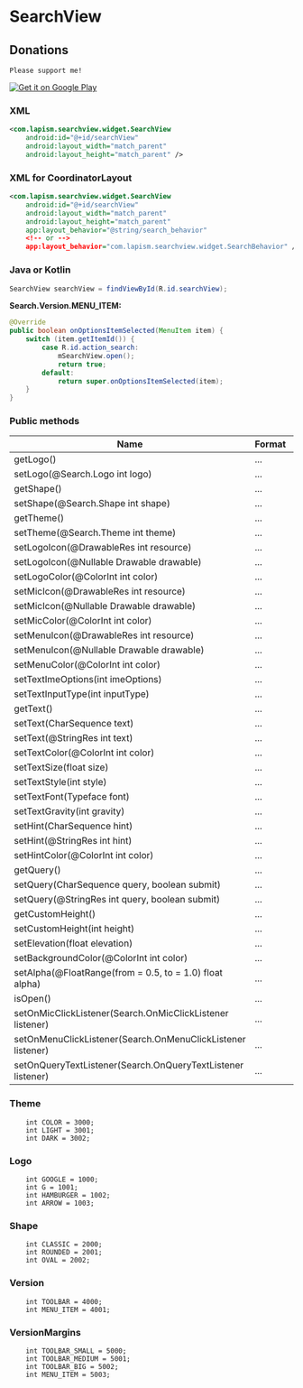 # SearchView

## Donations

`Please support me!`

<a href="https://www.paypal.me/lapism">
  <img alt="Get it on Google Play"
       src="https://github.com/lapism/SearchView/blob/master/images/donate.png" />
</a>

### XML
```xml
<com.lapism.searchview.widget.SearchView
    android:id="@+id/searchView"
    android:layout_width="match_parent"
    android:layout_height="match_parent" />
```

### XML for CoordinatorLayout
```xml
<com.lapism.searchview.widget.SearchView
    android:id="@+id/searchView"
    android:layout_width="match_parent"
    android:layout_height="match_parent"
    app:layout_behavior="@string/search_behavior"
    <!-- or -->
    app:layout_behavior="com.lapism.searchview.widget.SearchBehavior" />
```

### Java or Kotlin
```java
SearchView searchView = findViewById(R.id.searchView);
```

**Search.Version.MENU_ITEM:**
```java
@Override
public boolean onOptionsItemSelected(MenuItem item) {
    switch (item.getItemId()) {
        case R.id.action_search:
            mSearchView.open();
            return true;
        default:
            return super.onOptionsItemSelected(item);
    }
}
```

### Public methods
| Name | Format | Default | Description
| ------ | ------ |  ------ |------ |
| getLogo() | ... | ... | ...
| setLogo(@Search.Logo int logo) | ... | ... | ...
| getShape() | ... | ... | ...
| setShape(@Search.Shape int shape) | ... | ... | ...
| getTheme() | ... | ... | ...
| setTheme(@Search.Theme int theme) | ... | ... | ...
| setLogoIcon(@DrawableRes int resource) | ... | ... | ...
| setLogoIcon(@Nullable Drawable drawable) | ... | ... | ...
| setLogoColor(@ColorInt int color) | ... | ... | ...
| setMicIcon(@DrawableRes int resource) | ... | ... | ...
| setMicIcon(@Nullable Drawable drawable) | ... | ... | ...
| setMicColor(@ColorInt int color) | ... | ... | ...
| setMenuIcon(@DrawableRes int resource) | ... | ... | ...
| setMenuIcon(@Nullable Drawable drawable) | ... | ... | ...
| setMenuColor(@ColorInt int color) | ... | ... | ...
| setTextImeOptions(int imeOptions) | ... | ... | ...
| setTextInputType(int inputType) | ... | ... | ...
| getText() | ... | ... | ...
| setText(CharSequence text) | ... | ... | ...
| setText(@StringRes int text) | ... | ... | ...
| setTextColor(@ColorInt int color) | ... | ... | ...
| setTextSize(float size) | ... | ... | ...
| setTextStyle(int style) | ... | ... | ...
| setTextFont(Typeface font) | ... | ... | ...
| setTextGravity(int gravity) | ... | ... | ...
| setHint(CharSequence hint) | ... | ... | ...
| setHint(@StringRes int hint) | ... | ... | ...
| setHintColor(@ColorInt int color) | ... | ... | ...
| getQuery() | ... | ... | ...
| setQuery(CharSequence query, boolean submit) | ... | ... | ...
| setQuery(@StringRes int query, boolean submit) | ... | ... | ...
| getCustomHeight() | ... | ... | ...
| setCustomHeight(int height) | ... | ... | ...
| setElevation(float elevation) | ... | ... | ...
| setBackgroundColor(@ColorInt int color) | ... | ... | ...
| setAlpha(@FloatRange(from = 0.5, to = 1.0) float alpha) | ... | ... | ...
| isOpen() | ... | ... | ...
| setOnMicClickListener(Search.OnMicClickListener listener) | ... | ... | ...
| setOnMenuClickListener(Search.OnMenuClickListener listener) | ... | ... | ...
| setOnQueryTextListener(Search.OnQueryTextListener listener) | ... | ... | ...

### Theme
        int COLOR = 3000;
        int LIGHT = 3001;
        int DARK = 3002;
### Logo
        int GOOGLE = 1000;
        int G = 1001;
        int HAMBURGER = 1002;
        int ARROW = 1003;
### Shape
        int CLASSIC = 2000;
        int ROUNDED = 2001;
        int OVAL = 2002;
### Version
        int TOOLBAR = 4000;
        int MENU_ITEM = 4001;
### VersionMargins
        int TOOLBAR_SMALL = 5000;
        int TOOLBAR_MEDIUM = 5001;
        int TOOLBAR_BIG = 5002;
        int MENU_ITEM = 5003;







